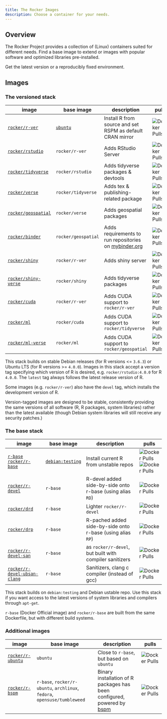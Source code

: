 ```yaml
---
title: The Rocker Images
description: Choose a container for your needs.
---
```


## Overview

The Rocker Project provides a collection of (Linux) containers suited for different needs.
Find a base image to extend or images with popular software and optimized libraries pre-installed.

Get the latest version or a reproducibly fixed environment.

## Images

### The versioned stack

| image                                       | base image                                  | description                                                                    | pulls                                                                   |
|---------------------------------------------|---------------------------------------------|--------------------------------------------------------------------------------|-------------------------------------------------------------------------|
| [`rocker/r-ver`](versioned/r-ver.md)        | [`ubuntu`](https://hub.docker.com/_/ubuntu) | Install R from source and set RSPM as default CRAN mirror                      | ![Docker Pulls](https://img.shields.io/docker/pulls/rocker/r-ver)       |
| [`rocker/rstudio`](versioned/rstudio.md)    | `rocker/r-ver`                              | Adds RStudio Server                                                            | ![Docker Pulls](https://img.shields.io/docker/pulls/rocker/rstudio)     |
| [`rocker/tidyverse`](versioned/rstudio.md)  | `rocker/rstudio`                            | Adds tidyverse packages & devtools                                             | ![Docker Pulls](https://img.shields.io/docker/pulls/rocker/tidyverse)   |
| [`rocker/verse`](versioned/rstudio.md)      | `rocker/tidyverse`                          | Adds tex & publishing-related package                                          | ![Docker Pulls](https://img.shields.io/docker/pulls/rocker/verse)       |
| [`rocker/geospatial`](versioned/rstudio.md) | `rocker/verse`                              | Adds geospatial packages                                                       | ![Docker Pulls](https://img.shields.io/docker/pulls/rocker/geospatial)  |
| [`rocker/binder`](versioned/binder.md)      | `rocker/geospatial`                         | Adds requirements to run repositories on [mybinder.org](https://mybinder.org/) | ![Docker Pulls](https://img.shields.io/docker/pulls/rocker/binder)      |
| [`rocker/shiny`](versioned/shiny.md)        | `rocker/r-ver`                              | Adds shiny server                                                              | ![Docker Pulls](https://img.shields.io/docker/pulls/rocker/shiny)       |
| [`rocker/shiny-verse`](versioned/shiny.md)  | `rocker/shiny`                              | Adds tidyverse packages                                                        | ![Docker Pulls](https://img.shields.io/docker/pulls/rocker/shiny-verse) |
| [`rocker/cuda`](versioned/cuda.md)          | `rocker/r-ver`                              | Adds CUDA support to `rocker/r-ver`                                            | ![Docker Pulls](https://img.shields.io/docker/pulls/rocker/cuda)        |
| [`rocker/ml`](versioned/cuda.md)            | `rocker/cuda`                               | Adds CUDA support to `rocker/tidyverse`                                        | ![Docker Pulls](https://img.shields.io/docker/pulls/rocker/ml)          |
| [`rocker/ml-verse`](versioned/cuda.md)      | `rocker/ml`                                 | Adds CUDA support to `rocker/geospatial`                                       | ![Docker Pulls](https://img.shields.io/docker/pulls/rocker/ml-verse)    |

This stack builds on stable Debian releases (for R versions <= `3.6.3`) or Ubuntu LTS (for R versions >= `4.0.0`).
Images in this stack accept a version tag specifying which version of R is desired, e.g. `rocker/rstudio:4.0.0` for R `4.0.0`.
The `latest` tag always follows the latest release version of R.

Some images (e.g. `rocker/r-ver`) also have the `devel` tag, which installs the development version of R.

Version-tagged images are designed to be stable, consistently providing the same versions of all software
(R, R packages, system libraries) rather than the latest available
(though Debian system libraries will still receive any security patches.)

### The base stack

| image                                                                             | base image                                          | description                                                | pulls                                                                                                                                              |
|-----------------------------------------------------------------------------------|-----------------------------------------------------|------------------------------------------------------------|----------------------------------------------------------------------------------------------------------------------------------------------------|
| [`r-base`](https://hub.docker.com/_/r-base)<br/>[`rocker/r-base`](base/r-base.md) | [`debian:testing`](https://hub.docker.com/_/debian) | Install current R from unstable repos                      | ![Docker Pulls](https://img.shields.io/docker/pulls/library/r-base.svg)<br/>![Docker Pulls](https://img.shields.io/docker/pulls/rocker/r-base.svg) |
| [`rocker/r-devel`](base/r-devel.md)                                               | `r-base`                                            | R-devel added side-by-side onto r-base (using alias `RD`)  | ![Docker Pulls](https://img.shields.io/docker/pulls/rocker/r-devel.svg)                                                                            |
| [`rocker/drd`](base/r-devel.md)                                                   | `r-base`                                            | Lighter `rocker/r-devel`                                   | ![Docker Pulls](https://img.shields.io/docker/pulls/rocker/drd.svg)                                                                                |
| [`rocker/drp`](base/r-devel.md)                                                   | `r-base`                                            | R-pached added side-by-side onto r-base (using alias `RP`) | ![Docker Pulls](https://img.shields.io/docker/pulls/rocker/drp.svg)                                                                                |
| [`rocker/r-devel-san`](base/r-devel.md)                                           | `r-base`                                            | as `rocker/r-devel`, but built with compiler sanitizers    | ![Docker Pulls](https://img.shields.io/docker/pulls/rocker/r-devel-san.svg)                                                                        |
| [`rocker/r-devel-ubsan-clang`](base/r-devel.md)                                   | `r-base`                                            | Sanitizers, clang c compiler (instead of gcc)              | ![Docker Pulls](https://img.shields.io/docker/pulls/rocker/r-devel-ubsan-clang.svg)                                                                |

This stack builds on `debian:testing` and Debian ustable repo.
Use this stack if you want access to the latest versions of system libraries and compilers through `apt-get`.

`r-base` (Docker Official image) and `rocker/r-base` are built from the same Dockerfile,
but with different build systems.

### Additional images

| image                                  | base image                                                                | description                                                                                                       | pulls                                                                    |
|----------------------------------------|---------------------------------------------------------------------------|-------------------------------------------------------------------------------------------------------------------|--------------------------------------------------------------------------|
| [`rocker/r-ubuntu`](other/r-ubuntu.md) | `ubuntu`                                                                  | Close to `r-base`, but based on `ubuntu`                                                                          | ![Docker Pulls](https://img.shields.io/docker/pulls/rocker/r-ubuntu.svg) |
| [`rocker/r-bspm`](other/r-bspm.md)     | `r-base`, `rocker/r-ubuntu`, `archlinux`, `fedora`, `opensuse/tumbleweed` | Binary installation of R packages has been configured, powered by [bspm](https://cran.r-project.org/package=bspm) | ![Docker Pulls](https://img.shields.io/docker/pulls/rocker/r-bspm.svg)   |
